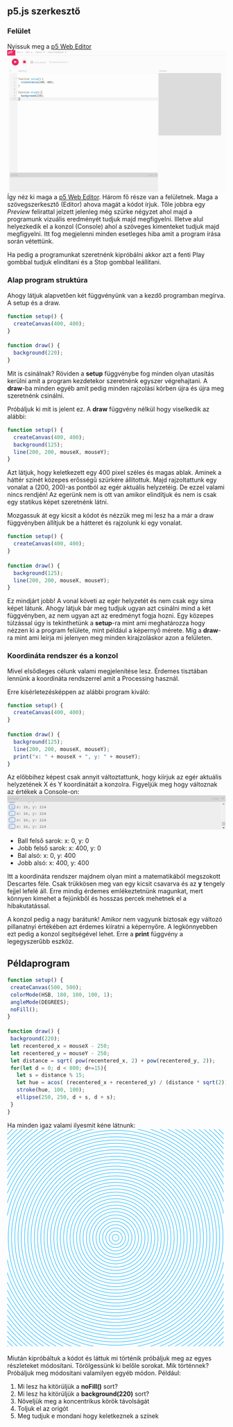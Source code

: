 ## p5.js szerkesztő

### Felület
Nyissuk meg a [p5 Web Editor](https://editor.p5js.org/)
![Koncentrikus körök](default_screen.png)
Így néz ki maga a [p5 Web Editor](https://editor.p5js.org/). Három fő része van
a felületnek. Maga a szövegszerkesztő (Editor) ahova magát a kódot írjuk. Tőle jobbra
egy *Preview* felirattal jelzett jelenleg még szürke négyzet ahol majd a programunk
vizuális eredményét tudjuk majd megfigyelni. Illetve alul helyezkedik el a konzol (Console) ahol a szöveges kimenteket tudjuk majd megfigyelni. Itt fog megjelenni minden esetleges hiba amit a program írása során vétettünk.

Ha pedig a programunkat szeretnénk kipróbálni akkor azt a fenti Play gombbal tudjuk elindítani és a Stop gombbal leállítani.

### Alap program struktúra
Ahogy látjuk alapvetően két függvényünk van a kezdő programban megírva. A setup és a draw.
```JavaScript
function setup() {
  createCanvas(400, 400);
}

function draw() {
  background(220);
}
```
Mit is csinálnak? Röviden a **setup** függvénybe fog minden olyan utasítás kerülni
amit a program kezdetekor szeretnénk egyszer végrehajtani.
A **draw**-ba minden egyéb amit pedig minden rajzolási körben újra és újra meg
szeretnénk csinálni.

Próbáljuk ki mit is jelent ez. A **draw** függvény nélkül hogy viselkedik az alábbi:
```JavaScript
function setup() {
  createCanvas(400, 400);
  background(125);
  line(200, 200, mouseX, mouseY);
}
```
Azt látjuk, hogy keletkezett egy 400 pixel széles és magas ablak. Aminek a háttér színét közepes erősségű szürkére állítottuk. Majd rajzoltattunk egy vonalat a (200, 200)-as pontból az egér aktuális helyzetéig. De ezzel valami nincs rendjén!
Az egerünk nem is ott van amikor elindítjuk és nem is csak egy statikus képet szeretnénk látni.

Mozgassuk át egy kicsit a kódot és nézzük meg mi lesz ha a már a draw függvényben
állítjuk be a hátteret és rajzolunk ki egy vonalat.

```JavaScript
function setup() {
  createCanvas(400, 400);
}

function draw() {
  background(125);
  line(200, 200, mouseX, mouseY);
}
```

Ez mindjárt jobb! A vonal követi az egér helyzetét és nem csak egy sima képet látunk.
Ahogy látjuk bár meg tudjuk ugyan azt csinálni mind a két függvényben, az nem ugyan azt az eredményt fogja hozni. Egy közepes túlzással úgy is tekinthetünk a **setup**-ra
mint ami meghatározza hogy nézzen ki a program felülete, mint például a képernyő mérete.
Míg a **draw**-ra mint ami leírja mi jelenyen meg minden kirajzoláskor azon a felületen.

### Koordináta rendszer és a konzol
Mivel elsődleges célunk valami megjelenítése lesz. Érdemes tisztában lennünk a koordináta rendszerrel amit a Processing használ.

Erre kísérletezésképpen az alábbi program kiváló:
```JavaScript
function setup() {
  createCanvas(400, 400);
}

function draw() {
  background(125);
  line(200, 200, mouseX, mouseY);
  print("x: " + mouseX + ", y: " + mouseY);
}
```
Az előbbihez képest csak annyit változtattunk, hogy kiírjuk az egér aktuális helyzetének X és Y koordinátáit a konzolra.
Figyeljük meg hogy változnak az értékek a Console-on:
![Konzol](console_example.png)

 - Ball felső sarok: x: 0, y: 0
 - Jobb felső sarok: x: 400, y: 0
 - Bal alsó: x: 0, y: 400
 - Jobb alsó: x: 400, y: 400

Itt a koordináta rendszer majdnem olyan mint a matematikából megszokott Descartes féle. Csak trükkösen meg van egy kicsit csavarva és az **y** tengely fejjel lefelé áll. Erre mindig érdemes emlékeztetnünk magunkat, mert könnyen kimehet a fejünkből és hosszas percek mehetnek el a hibakutatással.

A konzol pedig a nagy barátunk! Amikor nem vagyunk biztosak egy változó pillanatnyi értékében azt érdemes kiíratni a képernyőre. A legkönnyebben ezt pedig a konzol segítségével lehet. Erre a **print** függvény a legegyszerűbb eszköz.

## Példaprogram

```JavaScript
function setup() {
 createCanvas(500, 500);
 colorMode(HSB, 180, 100, 100, 1);
 angleMode(DEGREES);
 noFill();
}

function draw() {
 background(220);
 let recentered_x = mouseX - 250;
 let recentered_y = mouseY - 250;
 let distance = sqrt( pow(recentered_x, 2) + pow(recentered_y, 2));
 for(let d = 0; d < 800; d+=15){
   let s = distance % 15;
   let hue = acos( (recentered_x + recentered_y) / (distance * sqrt(2)) );
   stroke(hue, 100, 100);
   ellipse(250, 250, d + s, d + s);
 }
}
```
Ha minden igaz valami ilyesmit kéne látnunk:
![Koncentrikus körök](concentrical_circles.png)

Miután kipróbáltuk a kódot és láttuk mi történik próbáljuk meg az egyes részleteket
módosítani. Törölgessünk ki belőle sorokat. Mik történnek? Próbáljuk meg módosítani
valamilyen egyéb módon.
Például:
1. Mi lesz ha kitörüljük a **noFill()** sort?
3. Mi lesz ha kitörüljük a **background(220)** sort?
3. Növeljük meg a koncentrikus körök távolságát
4. Toljuk el az origót
5. Meg tudjuk e mondani hogy keletkeznek a színek
